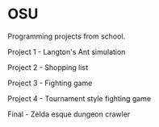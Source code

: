# OSU
Programming projects from school.
<p>Project 1 - Langton's Ant simulation</p>
<p>Project 2 - Shopping list</p>
<p>Project 3 - Fighting game</p>
<p>Project 4 - Tournament style fighting game</p>
<p>Final - Zelda esque dungeon crawler</p>
